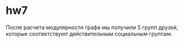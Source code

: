 # hw7
После расчета модулярности графа мы получили 5 групп друзей, которые соответствуют действительным социальным группам.
